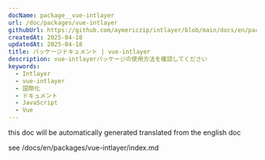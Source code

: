 ```yaml
---
docName: package__vue-intlayer
url: /doc/packages/vue-intlayer
githubUrl: https://github.com/aymericzip/intlayer/blob/main/docs/en/packages/vue-intlayer/index.md
createdAt: 2025-04-18
updatedAt: 2025-04-18
title: パッケージドキュメント | vue-intlayer
description: vue-intlayerパッケージの使用方法を確認してください
keywords:
  - Intlayer
  - vue-intlayer
  - 国際化
  - ドキュメント
  - JavaScript
  - Vue
---
```


this doc will be automatically generated translated from the english doc

see /docs/en/packages/vue-intlayer/index.md
